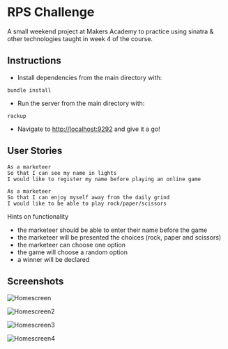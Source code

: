 # RPS Challenge

A small weekend project at Makers Academy to practice using sinatra & other technologies taught in week 4 of the course.

## Instructions

- Install dependencies from the main directory with:

```
bundle install
```

- Run the server from the main directory with:

```
rackup
```

- Navigate to <http://localhost:9292> and give it a go!

## User Stories

```
As a marketeer
So that I can see my name in lights
I would like to register my name before playing an online game

As a marketeer
So that I can enjoy myself away from the daily grind
I would like to be able to play rock/paper/scissors
```

Hints on functionality

- the marketeer should be able to enter their name before the game
- the marketeer will be presented the choices (rock, paper and scissors)
- the marketeer can choose one option
- the game will choose a random option
- a winner will be declared


## Screenshots

![Homescreen](images/HomeScreen.png?raw=true)

![Homescreen2](images/Birthday.png?raw=true)

![Homescreen3](images/Form_Entry.png?raw=true)

![Homescreen4](images/LongWait.png?raw=true)

